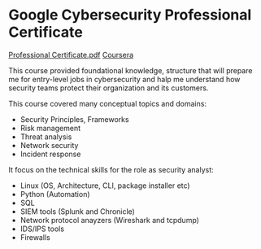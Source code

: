 # Google Cybersecurity Professional Certificate

[Professional Certificate.pdf](https://github.com/user-attachments/files/16727546/Professional.Certificate.pdf)
[Coursera](https://www.coursera.org/account/accomplishments/professional-cert/BGWBH3JL4VHP)

This course provided foundational knowledge, structure that will prepare me for entry-level jobs in cybersecurity and halp me understand how security teams protect their organization and its customers.

This course covered many conceptual topics and domains:
* Security Principles, Frameworks
* Risk management
* Threat analysis
* Network security
* Incident response

It focus on the technical skills for the role as security analyst:
* Linux (OS, Architecture, CLI, package installer etc)
* Python (Automation)
* SQL
* SIEM tools (Splunk and Chronicle)
* Network protocol anayzers (Wireshark and tcpdump)
* IDS/IPS tools
* Firewalls



